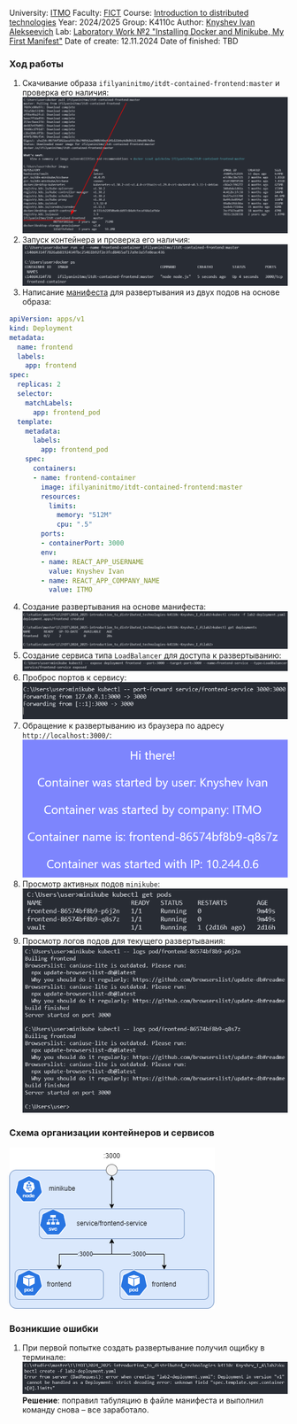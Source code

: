University: [ITMO](https://itmo.ru/ru/)
Faculty: [FICT](https://fict.itmo.ru)
Course: [Introduction to distributed technologies](https://github.com/itmo-ict-faculty/introduction-to-distributed-technologies)
Year: 2024/2025
Group: K4110c
Author: [Knyshev Ivan Alekseevich](https://github.com/lowskillniy)
Lab: [Laboratory Work №2 "Installing Docker and Minikube, My First Manifest"](https://itmo-ict-faculty.github.io/introduction-to-distributed-technologies/education/labs2023_2024/lab2/lab2)
Date of create: 12.11.2024
Date of finished: TBD
### Ход работы
1. Скачивание образа `ifilyaninitmo/itdt-contained-frontend:master` и проверка его наличия:
![](img/protocol/1-docker-image-pull.png)
2. Запуск контейнера и проверка его наличия:
![](img/protocol/2-docker-container-start.png)
3. Написание [манифеста](lab2-deployment.yaml) для развертывания из двух подов на основе образа:
```yaml
apiVersion: apps/v1
kind: Deployment
metadata:
  name: frontend
  labels:
    app: frontend
spec:
  replicas: 2
  selector:
    matchLabels:
      app: frontend_pod
  template:
    metadata:
      labels:
        app: frontend_pod
    spec:
      containers:
      - name: frontend-container
        image: ifilyaninitmo/itdt-contained-frontend:master
        resources: 
          limits:
            memory: "512M"
            cpu: ".5"
        ports:
        - containerPort: 3000
        env:
        - name: REACT_APP_USERNAME
          value: Knyshev Ivan
        - name: REACT_APP_COMPANY_NAME
          value: ITMO
```
4. Создание развертывания на основе манифеста:
![](img/protocol/3-kubectl-deployment.png)
5. Создание сервиса типа `LoadBalancer` для доступа к развертыванию:
![](img/protocol/4-expose-deployment.png)
6. Проброс портов к сервису:
![](img/protocol/5-port-forward.png)
7. Обращение к развертыванию из браузера по адресу `http://localhost:3000/`:
![](img/protocol/6-app.png)
8. Просмотр активных подов `minikube`:
![](img/protocol/7-minikube-pods.png)
9. Просмотр логов подов для текущего развертывания:
![](img/protocol/8-pod-logs.png)
### Схема организации контейнеров и сервисов
![Схема узла для лабораторной работы](img/lab2-scheme.drawio.png)
### Возникшие ошибки
1. При первой попытке создать развертывание получил ощибку в терминале: 
![](img/error/1-error-deployment.png)
**Решение**: поправил табуляцию в файле манифеста и выполнил команду снова – все заработало. 